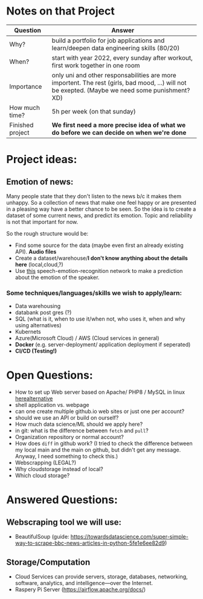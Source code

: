 # Notes on that Project
|Question|Answer|
|---|---|
|Why?|build a portfolio for job applications and learn/deepen data engineering skills (80/20)|
|When?|start with year 2022, every sunday after workout, first work together in one room|
|Importance|only uni and other responsabilities are more importent. The rest (girls, bad mood, ...) will not be exepted. (Maybe we need some punishment? XD)
|How much time?|5h per week (on that sunday)|
|Finished project| __We first need a more precise idea of what we do before we can decide on when we're done__|
# Project ideas:
## Emotion of news:
Many people state that they don't listen to the news b/c it makes them unhappy. So a collection of news that make one feel happy or are presented in a pleasing way have a better chance to be seen. So the idea is to create a dataset of some current news, and predict its emotion. Topic and reliability is not that important for now. 

So the rough structure would be:
- Find some source for the data (maybe even first an already existing API). __Audio files__
- Create a dataset/warehouse/__I don't know anything about the details here__ (local,cloud,?)
- Use [this](https://huggingface.co/ehcalabres/wav2vec2-lg-xlsr-en-speech-emotion-recognition) speech-emotion-recognition network to make a prediction about the emotion of the speaker.


### Some techniques/languages/skills we wish to apply/learn:
- Data warehousing
- databank post gres (?)
- SQL (what is it, when to use it/when not, who uses it, when and why using alternatives)
- Kubernets
- Azure(Microsoft Cloud) / AWS (Cloud services in general)
- **Docker** (e.g. server-deployment/ application deployment if seperated)
- **CI/CD (Testing!)**
# Open Questions:
- How to set up Web server based on Apache/ PHP8 / MySQL in linux [here](https://dev.to/aitorsol/wsl2-windows-linux-subsystem-a-guide-to-install-a-local-web-server-ubuntu-20-04-apache-php8-y-mysql8-3bbk)[alternative](https://www.makeuseof.com/tag/build-linux-web-server-computer-part-1/)
- shell application vs. webpage
- can one create multiple github.io web sites or just one per account?
- should we use an API or build on ourself?
- How much data science/ML should we apply here?
- in git: what is the difference between `fetch` and `pull`?
- Organization repository or normal account?
- How does `diff` in github work? (I tried to check the difference between my local main and the main on github, but didn't get any message. Anyway, I need something to check this.)
- Webscrapping (LEGAL?)
- Why cloudstorage instead of local?
- Which cloud storage?
# Answered Questions:
## Webscraping tool we will use:
- BeautifulSoup (guide: https://towardsdatascience.com/super-simple-way-to-scrape-bbc-news-articles-in-python-5fe1e6ee82d9)

## Storage/Computation
- Cloud Services can provide servers, storage, databases, networking, software, analytics, and intelligence—over the Internet.
- Raspery Pi Server (https://airflow.apache.org/docs/)
